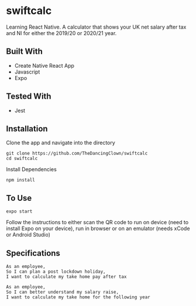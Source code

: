 # swiftcalc
Learning React Native. 
A calculator that shows your UK net salary after tax and NI for either the 2019/20 or 2020/21 year.
## Built With
* Create Native React App
* Javascript
* Expo
## Tested With
* Jest

## Installation
Clone the app and navigate into the directory
````
git clone https://github.com/TheDancingClown/swiftcalc
cd swiftcalc
````
Install Dependencies
````
npm install
````
## To Use
````
expo start
````
Follow the instructions to either scan the QR code to run on device (need to install Expo on your device), run in browser or on an emulator (needs xCode or Android Studio)
## Specifications
```
As an employee,
So I can plan a post lockdown holiday,
I want to calculate my take home pay after tax
````
````
As an employee,
So I can better understand my salary raise,
I want to calculate my take home for the following year
````
